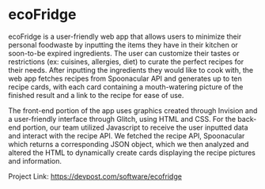 # ecoFridge
ecoFridge is a user-friendly web app that allows users to minimize their personal foodwaste by inputting the items they have in their kitchen or soon-to-be expired ingredients. The user can customize their tastes or restrictions (ex: cuisines, allergies, diet) to curate the perfect recipes for their needs. After inputting the ingredients they would like to cook with, the web app fetches recipes from Spoonacular API and generates up to ten recipe cards, with each card containing a mouth-watering picture of the finished result and a link to the recipe for ease of use.

The front-end portion of the app uses graphics created through Invision and a user-friendly interface through Glitch, using HTML and CSS. For the back-end portion, our team utilized Javascript to receive the user inputted data and interact with the recipe API. We fetched the recipe API, Spoonacular which returns a corresponding JSON object, which we then analyzed and altered the HTML to dynamically create cards displaying the recipe pictures and information.

Project Link: https://devpost.com/software/ecofridge 


